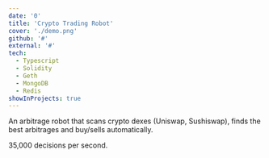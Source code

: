 ```yaml
---
date: '0'
title: 'Crypto Trading Robot'
cover: './demo.png'
github: '#'
external: '#'
tech:
  - Typescript
  - Solidity
  - Geth
  - MongoDB
  - Redis
showInProjects: true
---
```


An arbitrage robot that scans crypto dexes (Uniswap, Sushiswap), finds the best arbitrages and buy/sells automatically.

35,000 decisions per second.
